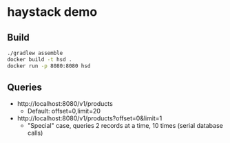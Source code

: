 # haystack demo

## Build

```bash
./gradlew assemble
docker build -t hsd .
docker run -p 8080:8080 hsd
```

## Queries

* http://localhost:8080/v1/products
  - Default: offset=0,limit=20
* http://localhost:8080/v1/products?offset=0&limit=1
  - "Special" case, queries 2 records at a time, 10 times (serial database calls)
